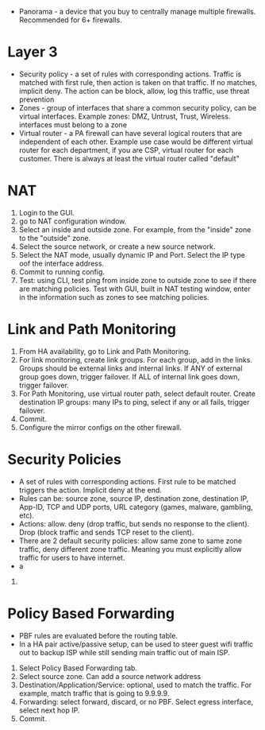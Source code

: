 - Panorama - a device that you buy to centrally manage multiple firewalls. Recommended for 6+ firewalls.


# Layer 3
- Security policy - a set of rules with corresponding actions. Traffic is matched with first rule, then action is taken on that traffic. If no matches, implicit deny. The action can be block, allow, log this traffic, use threat prevention
- Zones - group of interfaces that share a common security policy, can be virtual interfaces. Example zones: DMZ, Untrust, Trust, Wireless. interfaces must belong to a zone
- Virtual router - a PA firewall can have several logical routers that are independent of each other. Example use case would be different virtual router for each department, if you are CSP, virtual router for each customer. There is always at least the virtual router called "default"


# NAT
1. Login to the GUI.
2. go to NAT configuration window.
3. Select an inside and outside zone. For example, from the "inside" zone to the "outside" zone. 
4. Select the source network, or create a new source network.
5. Select the NAT mode, usually dynamic IP and Port. Select the IP type oof the interface address.
6. Commit to running config.
7. Test: using CLI, test ping from inside zone to outside zone to see if there are matching policies. Test with GUI, built in NAT testing window, enter in the information such as zones to see matching policies.


# Link and Path Monitoring
1. From HA availability, go to Link and Path Monitoring.
2. For link monitoring, create link groups. For each group, add in the links. Groups should be external links and internal links. If ANY of external group goes down, trigger failover. If ALL of internal link goes down, trigger failover.
3. For Path Monitoring, use virtual router path, select default router. Create destination IP groups: many IPs to ping, select if any or all fails, trigger failover. 
4. Commit.
5. Configure the mirror configs on the other firewall.


# Security Policies
- A set of rules with corresponding actions. First rule to be matched triggers the action. Implicit deny at the end. 
- Rules can be: source zone, source IP, destination zone, destination IP, App-ID, TCP and UDP ports, URL category (games, malware, gambling, etc).
- Actions: allow. deny (drop traffic, but sends no response to the client). Drop (block traffic and sends TCP reset to the client).
- There are 2 default security policies: allow same zone to same zone traffic, deny different zone traffic. Meaning you must explicitly allow traffic for users to have internet.
- a
1. 

# Policy Based Forwarding
- PBF rules are evaluated before the routing table. 
- In a HA pair active/passive setup, can be used to steer guest wifi traffic out to backup ISP while still sending main traffic out of main ISP.
1. Select Policy Based Forwarding tab.
2. Select source zone. Can add a source network address
3. Destination/Application/Service: optional, used to match the traffic. For example, match traffic that is going to 9.9.9.9.
4. Forwarding: select forward, discard, or no PBF. Select egress interface, select next hop IP.
5. Commit. 
